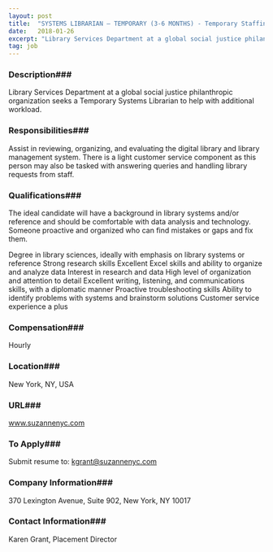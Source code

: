 ```yaml
---
layout: post
title:  "SYSTEMS LIBRARIAN – TEMPORARY (3-6 MONTHS) - Temporary Staffing by Suzanne, Ltd."
date:   2018-01-26
excerpt: "Library Services Department at a global social justice philanthropic organization seeks a Temporary Systems Librarian to help with additional workload. "
tag: job
---
```


### Description###

Library Services Department at a global social justice philanthropic organization seeks a Temporary Systems Librarian to help with additional workload. 


### Responsibilities###

Assist in reviewing, organizing, and evaluating the digital library and library management system. There is a light customer service component as this person may also be tasked with answering queries and handling library requests from staff. 


### Qualifications###

The ideal candidate will have a background in library systems and/or reference and should be comfortable with data analysis and technology. Someone proactive and organized who can find mistakes or gaps and fix them. 

Degree in library sciences, ideally with emphasis on library systems or reference
Strong research skills 
Excellent Excel skills and ability to organize and analyze data
Interest in research and data
High level of organization and attention to detail
Excellent writing, listening, and communications skills, with a diplomatic manner 
Proactive troubleshooting skills
Ability to identify problems with systems and brainstorm solutions
Customer service experience a plus



### Compensation###

Hourly


### Location###

New York, NY, USA


### URL###

www.suzannenyc.com

### To Apply###

Submit resume to: kgrant@suzannenyc.com


### Company Information###

370 Lexington Avenue, Suite 902, New York, NY 10017


### Contact Information###

Karen Grant, Placement Director

